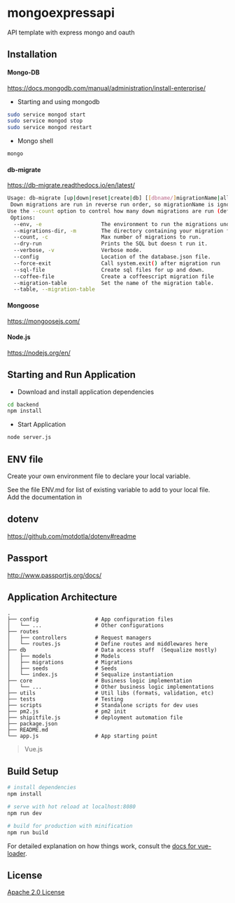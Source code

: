 # mongoexpressapi

API template with express mongo and oauth

## Installation

#### Mongo-DB

https://docs.mongodb.com/manual/administration/install-enterprise/

- Starting and using mongodb
```bash
sudo service mongod start
sudo service mongod stop
sudo service mongod restart
```

- Mongo shell
```bash
mongo
```

#### db-migrate
https://db-migrate.readthedocs.io/en/latest/
```bash
Usage: db-migrate [up|down|reset|create|db] [[dbname/]migrationName|all] [options]
 Down migrations are run in reverse run order, so migrationName is ignored for down migrations.
Use the --count option to control how many down migrations are run (default is 1).
 Options:
  --env, -e                   The environment to run the migrations under.    [default: "dev"]
  --migrations-dir, -m        The directory containing your migration files.  [default: "./migrations"]
  --count, -c                 Max number of migrations to run.
  --dry-run                   Prints the SQL but doesn t run it.              [boolean]
  --verbose, -v               Verbose mode.                                   [default: false]
  --config                    Location of the database.json file.             [default: "./database.json"]
  --force-exit                Call system.exit() after migration run          [default: false]
  --sql-file                  Create sql files for up and down.               [default: false]
  --coffee-file               Create a coffeescript migration file            [default: false]
  --migration-table           Set the name of the migration table.
  --table, --migration-table  
```

#### Mongoose
https://mongoosejs.com/

#### Node.js
https://nodejs.org/en/

## Starting and Run Application

- Download and install application dependencies
```bash
cd backend
npm install
```

- Start Application
```bash
node server.js
```

## ENV file

Create your own environment file to declare your local variable.

See the file ENV.md for list of existing variable to add to your local file.  
Add the documentation in

## dotenv
https://github.com/motdotla/dotenv#readme

## Passport
http://www.passportjs.org/docs/

## Application Architecture

```
.
├── config                  # App configuration files
│   └── ...                 # Other configurations
├── routes                  
│   ├── controllers         # Request managers
│   └── routes.js           # Define routes and middlewares here
├── db                      # Data access stuff  (Sequalize mostly)
│   ├── models              # Models
│   ├── migrations          # Migrations
│   ├── seeds               # Seeds
│   └── index.js            # Sequalize instantiation
├── core                    # Business logic implementation             
│   └── ...                 # Other business logic implementations
├── utils                   # Util libs (formats, validation, etc)
├── tests                   # Testing
├── scripts                 # Standalone scripts for dev uses
├── pm2.js                  # pm2 init
├── shipitfile.js           # deployment automation file
├── package.json           
├── README.md         
└── app.js                  # App starting point
```

> Vue.js

## Build Setup

``` bash
# install dependencies
npm install

# serve with hot reload at localhost:8080
npm run dev

# build for production with minification
npm run build
```

For detailed explanation on how things work, consult the [docs for vue-loader](http://vuejs.github.io/vue-loader).

## License
[Apache 2.0 License](https://img.shields.io/crates/l/:crate.svg?style=flat)
